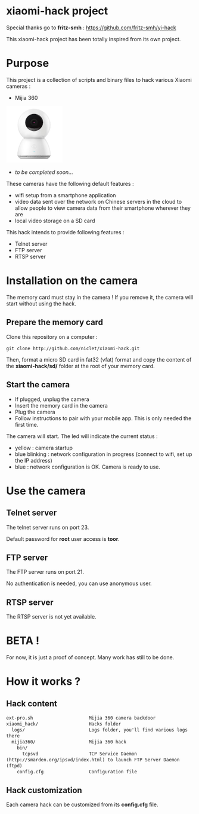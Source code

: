 xiaomi-hack project
===================

Special thanks go to **fritz-smh** : https://github.com/fritz-smh/yi-hack

This xiaomi-hack project has been totally inspired from its own project.

Purpose
=======

This project is a collection of scripts and binary files to hack various Xiaomi cameras :

* Mijia 360

<img src="mijia360.jpg" alt="Xiaomi Mijia 360" width="30%"/>

* *to be completed soon...*

These cameras have the following default features :

* wifi setup from a smartphone application
* video data sent over the network on Chinese servers in the cloud to allow people to view camera data from their smartphone wherever they are
* local video storage on a SD card


This hack intends to provide following features :

* Telnet server
* FTP server
* RTSP server

Installation on the camera
==========================

The memory card must stay in the camera ! If you remove it, the camera will start without using the hack.

Prepare the memory card
-----------------------

Clone this repository on a computer :

    git clone http://github.com/niclet/xiaomi-hack.git
    
Then, format a micro SD card in fat32 (vfat) format and copy the content of the **xiaomi-hack/sd/** folder at the root of your memory card.

Start the camera
----------------

* If plugged, unplug the camera
* Insert the memory card in the camera
* Plug the camera
* Follow instructions to pair with your mobile app. This is only needed the first time.

The camera will start. The led will indicate the current status :

* yellow : camera startup
* blue blinking : network configuration in progress (connect to wifi, set up the IP address)
* blue : network configuration is OK. Camera is ready to use.

Use the camera
==============

Telnet server
-------------

The telnet server runs on port 23.

Default password for **root** user access is **toor**.

FTP server
----------

The FTP server runs on port 21.

No authentication is needed, you can use anonymous user.

RTSP server
-----------

The RTSP server is not yet available.


BETA !
======

For now, it is just a proof of concept. Many work has still to be done.


How it works ?
==============

Hack content
------------

````
ext-pro.sh			           Mijia 360 camera backdoor
xiaomi_hack/                   Hacks folder
  logs/                        Logs folder, you'll find various logs there
  mijia360/                    Mijia 360 hack
    bin/
      tcpsvd                   TCP Service Daemon (http://smarden.org/ipsvd/index.html) to launch FTP Server Daemon (ftpd)
    config.cfg                 Configuration file
````

Hack customization
------------------

Each camera hack can be customized from its **config.cfg** file.